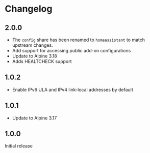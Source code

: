 # Changelog

## 2.0.0

  - The `config` share has been renamed to `homeassistant` to match upstream changes.
  - Add support for accessing public add-on configurations
  - Update to Alpine 3.18
  - Adds HEALTCHECK support

## 1.0.2

- Enable IPv6 ULA and IPv4 link-local addresses by default

## 1.0.1

- Update to Alpine 3.17

## 1.0.0

Initial release

